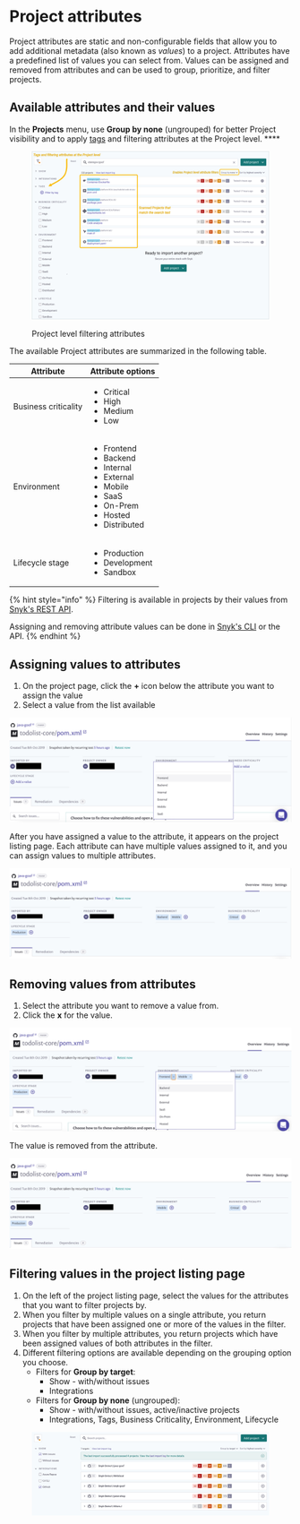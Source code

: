 # Project attributes

Project attributes are static and non-configurable fields that allow you to add additional metadata (also known as _values_) to a project. Attributes have a predefined list of values you can select from. Values can be assigned and removed from attributes and can be used to group, prioritize, and filter projects.

## **Available attributes and their values**

In the **Projects** menu, use **Group by none** (ungrouped) for better Project visibility and to apply [tags](project-tags.md) and filtering attributes at the Project level. ****&#x20;

<figure><img src="../../.gitbook/assets/project-attributes_20sept2022.png" alt=""><figcaption><p>Project level filtering attributes</p></figcaption></figure>

The available Project attributes are summarized in the following table.&#x20;

| Attribute            | Attribute options                                                                                                                                           |
| -------------------- | ----------------------------------------------------------------------------------------------------------------------------------------------------------- |
| Business criticality | <ul><li>Critical</li><li>High</li><li>Medium</li><li>Low</li></ul>                                                                                          |
| Environment          | <ul><li>Frontend</li><li>Backend</li><li>Internal</li><li>External</li><li>Mobile</li><li>SaaS</li><li>On-Prem</li><li>Hosted</li><li>Distributed</li></ul> |
| Lifecycle stage      | <ul><li>Production</li><li>Development</li><li>Sandbox</li></ul>                                                                                            |

{% hint style="info" %}
Filtering is available in projects by their values from [Snyk's REST API](../../snyk-api-info/).

Assigning and removing attribute values can be done in [Snyk's CLI](../../snyk-cli/) or the API.&#x20;
{% endhint %}

## **Assigning values to attributes**

1. On the project page, click the **+** icon below the attribute you want to assign the value
2. Select a value from the list available

![](../../.gitbook/assets/gs1.png)

After you have assigned a value to the attribute, it appears on the project listing page. Each attribute can have multiple values assigned to it, and you can assign values to multiple attributes.

![](../../.gitbook/assets/gs2.png)

## **Removing values from attributes**

1. Select the attribute you want to remove a value from.
2. Click the **x** for the value.

![](../../.gitbook/assets/gs3.png)

The value is removed from the attribute.

![](../../.gitbook/assets/gs4.png)

## **Filtering values in the project listing page**

1. On the left of the project listing page, select the values for the attributes that you want to filter projects by.
2. When you filter by multiple values on a single attribute, you return projects that have been assigned one or more of the values in the filter.
3. When you filter by multiple attributes, you return projects which have been assigned values of both attributes in the filter.
4. Different filtering options are available depending on the grouping option you choose.
   * Filters for **Group by target**:
     * Show - with/without issues
     * Integrations
   * Filters for **Group by none** (ungrouped):
     * Show - with/without issues, active/inactive projects
     * Integrations, Tags, Business Criticality, Environment, Lifecycle

<figure><img src="../../.gitbook/assets/Project attributes.png" alt="Screenshot of filters in the Snyk Projects listing page"><figcaption></figcaption></figure>
